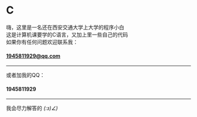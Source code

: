 # C
 嗨，这里是一名还在西安交通大学上大学的程序小白  
 这是计算机课要学的C语言，又加上里一些自己的代码  
 如果你有任何问题欢迎联系我：
 #### 1945811929@qq.com
 --------------------------------------
 或者加我的QQ：
 #### 1945811929
 ----------------------------------------
 我会尽力解答的 _(:з)∠)_
